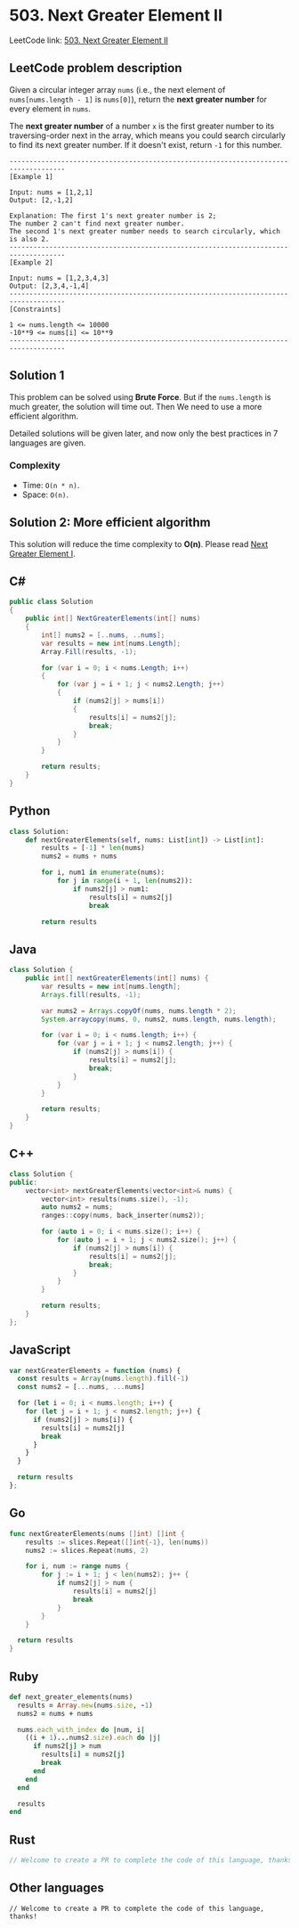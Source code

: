 # 503. Next Greater Element II
LeetCode link: [503. Next Greater Element II](https://leetcode.com/problems/next-greater-element-ii/)

## LeetCode problem description
Given a circular integer array `nums` (i.e., the next element of `nums[nums.length - 1]` is `nums[0]`), return the **next greater number** for every element in `nums`.

The **next greater number** of a number `x` is the first greater number to its traversing-order next in the array, which means you could search circularly to find its next greater number. If it doesn't exist, return `-1` for this number.
```
------------------------------------------------------------------------------------
[Example 1]

Input: nums = [1,2,1]
Output: [2,-1,2]

Explanation: The first 1's next greater number is 2; 
The number 2 can't find next greater number. 
The second 1's next greater number needs to search circularly, which is also 2.
------------------------------------------------------------------------------------
[Example 2]

Input: nums = [1,2,3,4,3]
Output: [2,3,4,-1,4]
------------------------------------------------------------------------------------
[Constraints]

1 <= nums.length <= 10000
-10**9 <= nums[i] <= 10**9
------------------------------------------------------------------------------------
```

## Solution 1
This problem can be solved using **Brute Force**. But if the `nums.length` is much greater, the solution will time out.
Then We need to use a more efficient algorithm.

Detailed solutions will be given later, and now only the best practices in 7 languages are given.

### Complexity
* Time: `O(n * n)`.
* Space: `O(n)`.

## Solution 2: More efficient algorithm
This solution will reduce the time complexity to **O(n)**.
Please read [Next Greater Element I](496-next-greater-element-i.md).  

## C#
```c#
public class Solution
{
    public int[] NextGreaterElements(int[] nums)
    {
        int[] nums2 = [..nums, ..nums];
        var results = new int[nums.Length];
        Array.Fill(results, -1);

        for (var i = 0; i < nums.Length; i++)
        {
            for (var j = i + 1; j < nums2.Length; j++)
            {
                if (nums2[j] > nums[i])
                {
                    results[i] = nums2[j];
                    break;
                }
            }
        }

        return results;
    }
}
```

## Python
```python
class Solution:
    def nextGreaterElements(self, nums: List[int]) -> List[int]:
        results = [-1] * len(nums)
        nums2 = nums + nums

        for i, num1 in enumerate(nums):
            for j in range(i + 1, len(nums2)):
                if nums2[j] > num1:
                    results[i] = nums2[j]
                    break

        return results
```

## Java
```java
class Solution {
    public int[] nextGreaterElements(int[] nums) {
        var results = new int[nums.length];
        Arrays.fill(results, -1);

        var nums2 = Arrays.copyOf(nums, nums.length * 2);
        System.arraycopy(nums, 0, nums2, nums.length, nums.length);

        for (var i = 0; i < nums.length; i++) {
            for (var j = i + 1; j < nums2.length; j++) {
                if (nums2[j] > nums[i]) {
                    results[i] = nums2[j];
                    break;
                }
            }
        }

        return results;
    }
}
```

## C++
```cpp
class Solution {
public:
    vector<int> nextGreaterElements(vector<int>& nums) {
        vector<int> results(nums.size(), -1);
        auto nums2 = nums;
        ranges::copy(nums, back_inserter(nums2));

        for (auto i = 0; i < nums.size(); i++) {
            for (auto j = i + 1; j < nums2.size(); j++) {
                if (nums2[j] > nums[i]) {
                    results[i] = nums2[j];
                    break;
                }
            }
        }

        return results;
    }
};
```

## JavaScript
```javascript
var nextGreaterElements = function (nums) {
  const results = Array(nums.length).fill(-1)
  const nums2 = [...nums, ...nums]

  for (let i = 0; i < nums.length; i++) {
    for (let j = i + 1; j < nums2.length; j++) {
      if (nums2[j] > nums[i]) {
        results[i] = nums2[j]
        break
      }
    }
  }

  return results
};
```

## Go
```go
func nextGreaterElements(nums []int) []int {
    results := slices.Repeat([]int{-1}, len(nums))
    nums2 := slices.Repeat(nums, 2)

    for i, num := range nums {
        for j := i + 1; j < len(nums2); j++ {
            if nums2[j] > num {
                results[i] = nums2[j]
                break
            }
        }
    }

  return results
}
```

## Ruby
```ruby
def next_greater_elements(nums)
  results = Array.new(nums.size, -1)
  nums2 = nums + nums

  nums.each_with_index do |num, i|
    ((i + 1)...nums2.size).each do |j|
      if nums2[j] > num
        results[i] = nums2[j]
        break
      end
    end
  end

  results
end
```

## Rust
```rust
// Welcome to create a PR to complete the code of this language, thanks!
```

## Other languages
```
// Welcome to create a PR to complete the code of this language, thanks!
```
